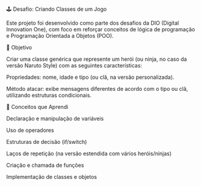 🕹️ Desafio: Criando Classes de um Jogo

Este projeto foi desenvolvido como parte dos desafios da DIO (Digital Innovation One), com foco em reforçar conceitos de lógica de programação e Programação Orientada a Objetos (POO).

🚀 Objetivo

Criar uma classe genérica que represente um herói (ou ninja, no caso da versão Naruto Style) com as seguintes características:

Propriedades: nome, idade e tipo (ou clã, na versão personalizada).

Método atacar: exibe mensagens diferentes de acordo com o tipo ou clã, utilizando estruturas condicionais.

🧩 Conceitos que Aprendi

Declaração e manipulação de variáveis

Uso de operadores

Estruturas de decisão (if/switch)

Laços de repetição (na versão estendida com vários heróis/ninjas)

Criação e chamada de funções

Implementação de classes e objetos
